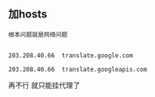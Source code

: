 ## 加hosts

    根本问题就是网络问题
    
```

203.208.40.66  translate.google.com

203.208.40.66  translate.googleapis.com

```

再不行 就只能挂代理了
